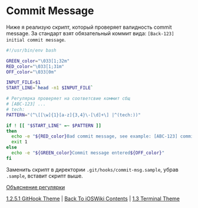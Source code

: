 # Commit Message

Ниже я реализую скрипт, который проверяет валидность commit message. За стандарт взят обязательный коммит вида: `[Back-123] initial commit message`. 

```bash
#!/usr/bin/env bash

GREEN_color="\033[1;32m"
RED_color="\033[1;31m"
OFF_color="\033[0m"

INPUT_FILE=$1
START_LINE=`head -n1 $INPUT_FILE`

# Регулярка проверяет на соответсвие коммит сбщ
# [ABC-123] ...
# tech:
PATTERN="(^\[[\w]{1}[a-z]{3,4}\-[\d]+\] |^(tech:))"

if ! [[ "$START_LINE" =~ $PATTERN ]]
then
  echo -e "${RED_color}Bad commit message, see example: [ABC-123] commit message${OFF_color}"
  exit 1
else
  echo -e "${GREEN_color}Commit message entered${OFF_color}"
fi
```

Заменить скрипт в директории `.git/hooks/commit-msg.sample`, убрав `.sample`, вставит скрипт выше.

[Объяснение регулярки](/1%20Common/1.3%20Terminal/1.3.4%20Regex/1.3.4.1%20Regex.md)

[1.2.5.1 GitHook Theme](../1.2.4%20GitPractise.md) | [Back To iOSWiki Contents](https://github.com/eldaroid/iOSWiki) |  [1.3 Terminal Theme](/1%20Common/1.3%20Terminal/)
